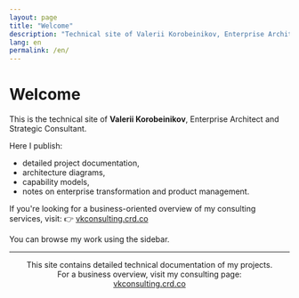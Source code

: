 ```yaml
---
layout: page
title: "Welcome"
description: "Technical site of Valerii Korobeinikov, Enterprise Architect and Strategic Consultant"
lang: en
permalink: /en/
---
```


# Welcome

This is the technical site of **Valerii Korobeinikov**, Enterprise Architect and Strategic Consultant.

Here I publish:
- detailed project documentation,
- architecture diagrams,
- capability models,
- notes on enterprise transformation and product management.

If you're looking for a business-oriented overview of my consulting services, visit:
👉 [vkconsulting.crd.co](https://vkconsulting.crd.co/)

You can browse my work using the sidebar.

<hr>

<p align="center" style="font-size: 14px;">
  This site contains detailed technical documentation of my projects.<br>
  For a business overview, visit my consulting page:<br>
  <a href="https://vkconsulting.crd.co/" target="_blank">vkconsulting.crd.co</a>
</p>
